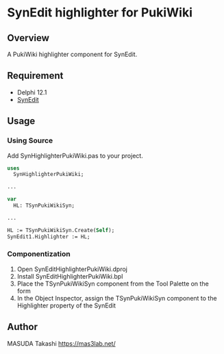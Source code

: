 # SynEdit highlighter for PukiWiki


## Overview

A PukiWiki highlighter component for SynEdit.


## Requirement

- Delphi 12.1
- [SynEdit](https://github.com/pyscripter/SynEdit)


## Usage

### Using Source

Add SynHighlighterPukiWiki.pas to your project.

```pascal
uses
  SynHighlighterPukiWiki;

...

var
  HL: TSynPukiWikiSyn;

...

HL := TSynPukiWikiSyn.Create(Self);
SynEdit1.Highlighter := HL;

```

### Componentization

1. Open SynEditHighlighterPukiWiki.dproj
2. Install SynEditHighlighterPukiWiki.bpl
3. Place the TSynPukiWikiSyn component from the Tool Palette on the form
4. In the Object Inspector, assign the TSynPukiWikiSyn component to the Highlighter
   property of the SynEdit


## Author

MASUDA Takashi <https://mas3lab.net/>
